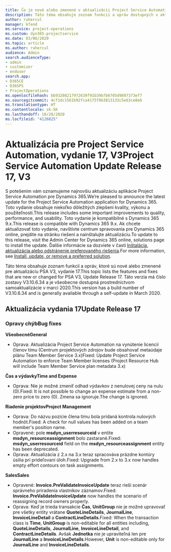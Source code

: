 ```yaml
---
title: Čo je nové alebo zmenené v aktualizácii Project Service Automation, vydanie 17, V3
description: Táto téma obsahuje zoznam funkcií a opráv dostupných v aktualizácii Project Service Automation, vydanie 17, V3
author: ruhercul
manager: kfend
ms.service: project-operations
ms.custom: dyn365-projectservice
ms.date: 03/06/2020
ms.topic: article
ms.author: ruhercul
audience: Admin
search.audienceType:
- admin
- customizer
- enduser
search.app:
- D365CE
- D365PS
- ProjectOperations
ms.openlocfilehash: bb93208217972639f91b39b7b6705d9897373ef7
ms.sourcegitcommit: 4cf1dc1561b92fca4175f0b3813133c5e63ce8e6
ms.translationtype: HT
ms.contentlocale: sk-SK
ms.lasthandoff: 10/28/2020
ms.locfileid: "4126825"
---
```

# <a name="project-service-automation-update-release-17-v3"></a><span data-ttu-id="e8118-103">Aktualizácia pre Project Service Automation, vydanie 17, V3</span><span class="sxs-lookup"><span data-stu-id="e8118-103">Project Service Automation Update Release 17, V3</span></span>

<span data-ttu-id="e8118-104">S potešením vám oznamujeme najnovšiu aktualizáciu aplikácie Project Service Automation pre Dynamics 365.</span><span class="sxs-lookup"><span data-stu-id="e8118-104">We’re pleased to announce the latest update for the Project Service Automation application for Dynamics 365.</span></span> <span data-ttu-id="e8118-105">Toto vydanie obsahuje niekoľko dôležitých zlepšení kvality, výkonu a použiteľnosti.</span><span class="sxs-lookup"><span data-stu-id="e8118-105">This release includes some important improvements to quality, performance, and usability.</span></span>  <span data-ttu-id="e8118-106">Toto vydanie je kompatibilné s Dynamics 365 9.x.</span><span class="sxs-lookup"><span data-stu-id="e8118-106">This release is compatible with Dynamics 365 9.x.</span></span> <span data-ttu-id="e8118-107">Ak chcete aktualizovať toto vydanie, navštívte centrum spravovania pre Dynamics 365 online, prejdite na stránku riešení a nainštalujte aktualizáciu.</span><span class="sxs-lookup"><span data-stu-id="e8118-107">To update to this release, visit the Admin Center for Dynamics 365 online, solutions page to install the update.</span></span> <span data-ttu-id="e8118-108">Ďalšie informácie sa dozviete v časti [Inštalácia, aktualizácia alebo odstránenie preferovaného riešenia](https://docs.microsoft.com/power-platform/admin/install-remove-preferred-solution).</span><span class="sxs-lookup"><span data-stu-id="e8118-108">For more information, see [Install, update, or remove a preferred solution](https://docs.microsoft.com/power-platform/admin/install-remove-preferred-solution).</span></span>

<span data-ttu-id="e8118-109">Táto téma obsahuje zoznam funkcií a opráv, ktoré sú nové alebo zmenené pre aktualizáciu PSA V3, vydanie 17.</span><span class="sxs-lookup"><span data-stu-id="e8118-109">This topic lists the features and fixes that are new or changed for PSA V3, Update Release 17.</span></span> <span data-ttu-id="e8118-110">Táto verzia má číslo zostavy V3.10.6.34 a je všeobecne dostupná prostredníctvom samoaktualizácie v marci 2020.</span><span class="sxs-lookup"><span data-stu-id="e8118-110">This version has a build number of V3.10.6.34 and is generally available through a self-update in March 2020.</span></span>


## <a name="update-release-17"></a><span data-ttu-id="e8118-111">Aktualizácia vydania 17</span><span class="sxs-lookup"><span data-stu-id="e8118-111">Update Release 17</span></span>

### <a name="bug-fixes"></a><span data-ttu-id="e8118-112">Opravy chýb</span><span class="sxs-lookup"><span data-stu-id="e8118-112">Bug fixes</span></span>

<span data-ttu-id="e8118-113">**Všeobecné**</span><span class="sxs-lookup"><span data-stu-id="e8118-113">**General**</span></span>

- <span data-ttu-id="e8118-114">Oprava: Aktualizácia Project Service Automation na vynútenie licencií členov tímu (Centrum projektových zdrojov bude obsahovať metaúdaje plánu Team Member Service 3.x)</span><span class="sxs-lookup"><span data-stu-id="e8118-114">Fixed: Update Project Service Automation to enforce Team Member licenses (Project Resource Hub will include Team Member Service plan metadata 3.x)</span></span>
 
<span data-ttu-id="e8118-115">**Čas a výdavky**</span><span class="sxs-lookup"><span data-stu-id="e8118-115">**Time and Expense**</span></span>

- <span data-ttu-id="e8118-116">Oprava: Nie je možné zmeniť odhad výdavkov z nenulovej ceny na nulu (0).</span><span class="sxs-lookup"><span data-stu-id="e8118-116">Fixed: It is not possible to change an expense estimate from a non-zero price to zero (0).</span></span> <span data-ttu-id="e8118-117">Zmena sa ignoruje.</span><span class="sxs-lookup"><span data-stu-id="e8118-117">The change is ignored.</span></span>

<span data-ttu-id="e8118-118">**Riadenie projektov**</span><span class="sxs-lookup"><span data-stu-id="e8118-118">**Project Management**</span></span>

- <span data-ttu-id="e8118-119">Oprava: Do názvu pozície člena tímu bola pridaná kontrola nulových hodnôt.</span><span class="sxs-lookup"><span data-stu-id="e8118-119">Fixed: A check for null values has been added on a team member's position name.</span></span>
- <span data-ttu-id="e8118-120">Opravené: pole **msdyn_userresourceid** v entite **msdyn_resourceassignment** bolo zastarané.</span><span class="sxs-lookup"><span data-stu-id="e8118-120">Fixed: **msdyn_userresourceid** field on the **msdyn_resourceassignment** entity has been deprecated.</span></span>
- <span data-ttu-id="e8118-121">Oprava: Aktualizácia z 2.x na 3.x teraz spracováva prázdne kontúry úsilia pri prideľovaní úloh.</span><span class="sxs-lookup"><span data-stu-id="e8118-121">Fixed: Upgrade from 2.x to 3.x now handles empty effort contours on task assignments.</span></span>

<span data-ttu-id="e8118-122">**Sales**</span><span class="sxs-lookup"><span data-stu-id="e8118-122">**Sales**</span></span>

- <span data-ttu-id="e8118-123">Opravené: **Invoice.PreValidateInvoiceUpdate** teraz rieši scenár správneho priradenia vlastníkov záznamov.</span><span class="sxs-lookup"><span data-stu-id="e8118-123">Fixed: **Invoice.PreValidateInvoiceUpdate** now handles the scenario of reassigning record owners properly.</span></span>
- <span data-ttu-id="e8118-124">Oprava: Keď je trieda transakcie **Čas**, **UnitGroup** nie je možné upravovať pre všetky entity vrátane **QuoteLineDetails**, **JournalLine**, **InvoiceLineDetail** a **ContractLineDetails**.</span><span class="sxs-lookup"><span data-stu-id="e8118-124">Fixed: When the transaction class is **Time**, **UnitGroup** is non-editable for all entities including, **QuoteLineDetails**, **JournalLine**, **InvoiceLineDetail**, and **ContractLineDetails**.</span></span> <span data-ttu-id="e8118-125">Avšak **Jednotka** nie je upraviteľná len pre **JournalLine** a **InvoiceLineDetails**.</span><span class="sxs-lookup"><span data-stu-id="e8118-125">However, **Unit** is non-editable only for **JournalLine** and **InvoiceLineDetails**.</span></span>


